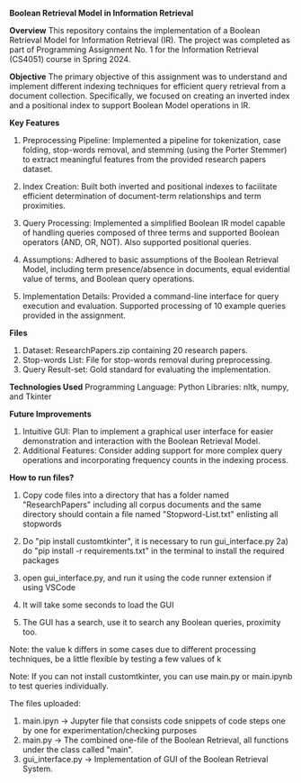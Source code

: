 **Boolean Retrieval Model in Information Retrieval**

**Overview**
This repository contains the implementation of a Boolean Retrieval Model for Information Retrieval (IR). The project was completed as part of Programming Assignment No. 1 for the Information Retrieval (CS4051) course in Spring 2024.

**Objective**
The primary objective of this assignment was to understand and implement different indexing techniques for efficient query retrieval from a document collection. Specifically, we focused on creating an inverted index and a positional index to support Boolean Model operations in IR.

**Key Features**
1. Preprocessing Pipeline: Implemented a pipeline for tokenization, case folding, stop-words removal, and stemming (using the Porter Stemmer) to extract meaningful features from the provided research papers dataset.

2. Index Creation: Built both inverted and positional indexes to facilitate efficient determination of document-term relationships and term proximities.

3. Query Processing: Implemented a simplified Boolean IR model capable of handling queries composed of three terms and supported Boolean operators (AND, OR, NOT). Also supported positional queries.

4. Assumptions: Adhered to basic assumptions of the Boolean Retrieval Model, including term presence/absence in documents, equal evidential value of terms, and Boolean query operations.

5. Implementation Details: Provided a command-line interface for query execution and evaluation. Supported processing of 10 example queries provided in the assignment.

**Files**
1. Dataset: ResearchPapers.zip containing 20 research papers.
2. Stop-words List: File for stop-words removal during preprocessing.
3. Query Result-set: Gold standard for evaluating the implementation.

**Technologies Used**
Programming Language: Python
Libraries: nltk, numpy, and Tkinter

**Future Improvements**
1. Intuitive GUI: Plan to implement a graphical user interface for easier demonstration and interaction with the Boolean Retrieval Model.
2. Additional Features: Consider adding support for more complex query operations and incorporating frequency counts in the indexing process.

**How to run files?**

1) Copy code files into a directory that has a folder named "ResearchPapers" including all corpus documents
    and the same directory should contain a file named "Stopword-List.txt" enlisting all stopwords

2) Do "pip install customtkinter", it is necessary to run gui_interface.py
    2a) do "pip install -r requirements.txt" in the terminal to install the required packages

3) open gui_interface.py, and run it using the code runner extension if using VSCode 
4) It will take some seconds to load the GUI

5) The GUI has a search, use it to search any Boolean queries, proximity too.

Note: the value k differs in some cases due to different processing techniques, be a little flexible by testing a few values of k

Note: If you can not install customtkinter, you can use main.py or main.ipynb to test queries individually.

The files uploaded:

1) main.ipyn -> Jupyter file that consists code 
                snippets of code steps one by one 
                for experimentation/checking purposes
2) main.py -> The combined one-file of the Boolean Retrieval,
                 all functions under the class called "main".
3) gui_interface.py -> Implementation of GUI of the Boolean Retrieval System.


